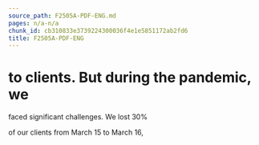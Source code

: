 ```yaml
---
source_path: F2505A-PDF-ENG.md
pages: n/a-n/a
chunk_id: cb310833e3739224300036f4e1e5851172ab2fd6
title: F2505A-PDF-ENG
---
```

# to clients. But during the pandemic, we

faced significant challenges. We lost 30%

of our clients from March 15 to March 16,

